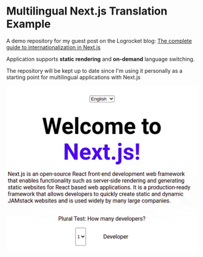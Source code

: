 # Multilingual Next.js Translation Example

 A demo repository for my guest post on the Logrocket blog: [The complete guide to internationalization in Next.js](https://blog.logrocket.com/complete-guide-internationalization-nextjs/)

Application supports **static rendering** and **on-demand** language switching.

The repository will  be kept up to date since I'm using it personally as a starting point for multilingual applications with Next.js

![demo image](https://raw.githubusercontent.com/ivandotv/nextjs-translation-demo/main/doc-assets/demo.gif)
